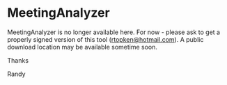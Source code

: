 # MeetingAnalyzer
MeetingAnalyzer is no longer available here. For now - please ask to get a properly signed version of this tool (rtopken@hotmail.com).
A public download location may be available sometime soon.

Thanks

Randy
